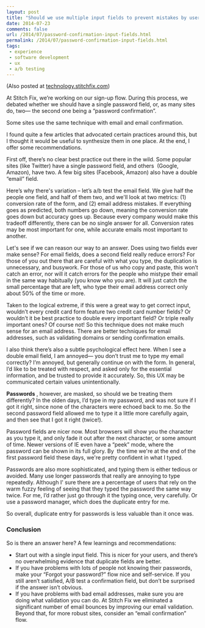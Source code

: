 ```yaml
---
layout: post
title: "Should we use multiple input fields to prevent mistakes by users?"
date: 2014-07-23
comments: false
url: /2014/07/password-confirmation-input-fields.html
permalink: /2014/07/password-confirmation-input-fields.html
tags:
 - experience
 - software development
 - ux
 - a/b testing
---
```


(Also posted at [technology.stitchfix.com](http://technology.stitchfix.com/))  
  
At Stitch Fix, we’re working on our sign-up flow. During this process, we debated whether we should have a single password field, or, as many sites do, two— the second one being a “password confirmation”.  
  
Some sites use the same technique with email and email confirmation.

  

I found quite a few articles that advocated certain practices around this, but I thought it would be useful to synthesize them in one place. At the end, I offer some recommendations.&nbsp;

  

First off, there’s no clear best practice out there in the wild. Some popular sites (like Twitter) have a single password field, and others &nbsp;(Google, Amazon), have two. A few big sites (Facebook, Amazon) also have a double “email” field.&nbsp;

  

Here’s why there's variation – let’s a/b test the email field. We give half the people one field, and half of them two, and we'll look at two metrics: (1) conversion rate of the form, and (2) email address mistakes. If everything goes as predicted, both numbers go down, meaning the conversion rate goes down but accuracy goes up. Because every company would make this tradeoff differently, there can be no single answer for all. Conversion rates may be most important for one, while accurate emails most important to another. &nbsp;

  

Let's see if we can reason our way to an answer. Does using two fields ever make sense? For email fields, does a second field really reduce errors? For those of you out there that are careful with what you type, the duplication is unnecessary, and busywork. For those of us who copy and paste, this won’t catch an error, nor will it catch errors for the people who mistype their email in the same way habitually (you know who you are). It will just catch the small percentage that are left, who type their email address correct only about 50% of the time or more.&nbsp;

  

Taken to the logical extreme, if this were a great way to get correct input, wouldn’t every credit card form feature two credit card number fields? Or wouldn’t it be best practice to double every important field? Or triple really important ones? Of course not! So this technique does not make much sense for an email address. There are better techniques for email addresses, such as validating domains or sending confirmation emails.

  

I also think there’s also a subtle psychological effect here. When I see a double email field, I am annoyed— you don’t trust me to type my email correctly? I’m annoyed, but generally continue on with the form. In general, I’d like to be treated with respect, and asked only for the essential information, and be trusted to provide it accurately. So, this UX may be communicated certain values unintentionally.

  

**Passwords** , however, are masked, so should we be treating them differently? In the olden days, I’d type in my password, and was not sure if I got it right, since none of the characters were echoed back to me. So the second password field allowed me to type it a little more carefully again, and then see that I got it right (twice!).&nbsp;

  

Password fields are nicer now. Most browsers will show you the character as you type it, and only fade it out after the next character, or some amount of time. Newer versions of IE even have a “peek” mode, where the password can be shown in its full glory. By &nbsp;the time we're at the end of the first password field these days, we're pretty confident in what I typed.

  

Passwords are also more sophisticated, and typing them is either tedious or avoided. Many use longer passwords that really are annoying to type repeatedly. Although I' sure there are a percentage of users that rely on the warm fuzzy feeling of seeing that they typed the password the same way twice. For me, I’d rather just go through it the typing once, very carefully. Or use a password manager, which does the duplicate entry for me.

  

So overall, duplicate entry for passwords is less valuable than it once was.

### Conclusion

So is there an answer here? A few learnings and recommendations:

- Start out with a single input field. This is nicer for your users, and there’s no overwhelming evidence that duplicate fields are better.
- If you have problems with lots of people not knowing their passwords, make your “Forgot your password?” flow nice and self-service. If you still aren’t satisfied, A/B test a confirmation field, but don’t be surprised if the answer isn’t obvious.
- If you have problems with bad email addresses, make sure you are doing what validation you can do. At Stitch Fix we eliminated a significant number of email bounces by improving our email validation. Beyond that, for more robust sites, consider an “email confirmation” flow.&nbsp;
  
